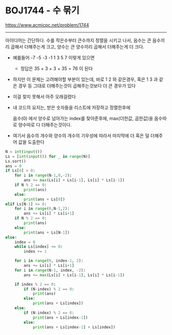 # BOJ1744 - 수 묶기

https://www.acmicpc.net/problem/1744

---

아이디어는 간단하다. 수를 작은수부터 큰수까지 정렬을 시키고 나서, 음수는 큰 음수끼리 곱해서 더해주는게 크고, 양수는 큰 양수끼리 곱해서 더해주는게 더 크다.

- 예를들어 -7 -5 -3 -1 1 3 5 7 이렇게 있으면

  - 정답은 35 + 3 + 3 + 35 = 76 이 된다

- 하지만 이 문제는 고려해야할 부분이 있는데, 바로 1 2 와 같은경우, 혹은 1 3 과 같은 경우 등 그대로 더해주는것이 곱해주는것보다 더 큰 경우가 있다

- 이걸 찾지 못해서 아주 오래걸렸다

- 내 코드의 요지는, 받은 숫자들을 리스트에 저장하고 정렬한후에

  음수(0) 에서 양수로 넘아가는 index를 찾아준후에, max(더한값, 곱한값)을 음수따로 양수따로 다 더해주는것이다.

- 여기서 음수의 개수와 양수의 개수의 기우성에 따라서 마지막에 더 혹은 덜 더해주어 값을 도출한다

```python
N = int(input())
Ls = [int(input()) for _ in range(N)]
Ls.sort()
ans = 0
if Ls[0] > 0:
    for i in range(N-1,0,-2):
        ans += max(Ls[i] + Ls[i-1], Ls[i] * Ls[i-1])
    if N % 2 == 0:
        print(ans)
    else:
        print(ans + Ls[0])
elif Ls[N-1] <= 0:
    for i in range(0,N-1,2):
        ans += Ls[i] * Ls[i+1]
    if N % 2 == 0:
        print(ans)
    else:
        print(ans + Ls[N-1])
else:
    index = 0
    while Ls[index] <= 0:
        index += 1

    for i in range(0, index-1, 2):
        ans += Ls[i] * Ls[i+1]
    for i in range(N-1, index, -2):
        ans += max(Ls[i] + Ls[i-1], Ls[i] * Ls[i-1])

    if index % 2 == 0:
        if (N-index) % 2 == 0:
            print(ans)
        else:
            print(ans + Ls[index])
    else:
        if (N-index) % 2 == 0:
            print(ans + Ls[index-1])
        else:
            print(ans + Ls[index-1] + Ls[index])
```

